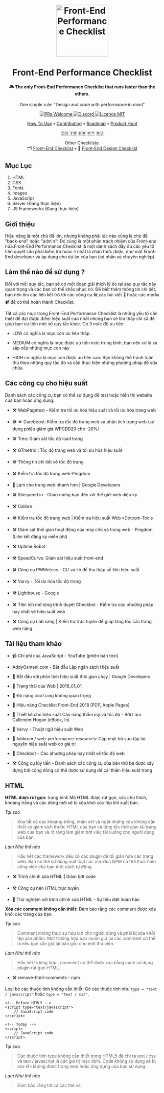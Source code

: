 
<h1 align="center">
<br>
  <a href="https://github.com/thedaviddias/Front-End-Performance-Checklist"><img src="https://raw.githubusercontent.com/thedaviddias/Front-End-Performance-Checklist/master/images/logo-front-end-performance-checklist.jpg" alt="Front-End Performance Checklist" width="170"></a>
  <br>
    <br>
  Front-End Performance Checklist
  <br>
</h1>

<h4 align="center">🎮 The only Front-End Performance Checklist that runs faster than the others.</h4>
<p align="center">One simple rule: "Design and code with performance in mind"</p>

<p align="center">
  <a href="http://makeapullrequest.com">
    <img src="https://img.shields.io/badge/PRs-welcome-brightgreen.svg?style=flat-square" alt="PRs Welcome">
  </a>
  <a href="https://discord.gg/btHQRkm">
    <img src="https://img.shields.io/badge/chat-on_discord-4837E2.svg?style=flat-square" alt="Discord">
  </a>
    <a href="https://opensource.org/licenses/MIT">
    <img src="https://img.shields.io/badge/license-MIT-blue.svg?style=flat-square" alt="Licence MIT">
  </a>
</p>

<p align="center">
  <a href="#how-to-use">How To Use</a> • <a href="#contributing">Contributing</a> • <a href="http://feedback.frontendchecklist.io/">Roadmap</a> • <a href="https://www.producthunt.com/posts/front-end-performance-checklist">Product Hunt</a>
</p>

<p align="center">
  <a href="https://github.com/JohnsenZhou/Front-End-Performance-Checklist">🇨🇳</a>
  <a href="https://github.com/WilliamDASILVA/Front-End-Performance-Checklist">🇫🇷</a>
  <a href="https://github.com/ParkSB/Front-End-Performance-Checklist">🇰🇷</a>  
  <a href="https://github.com/fernandofawkes/Front-End-Performance-Checklist">🇵🇹</a>
  <a href="https://github.com/lex111/Front-End-Performance-Checklist">🇷🇺</a>
</p>

<p align="center">
    <span>Other Checklists:</span>
    <br>
  🗂 <a href="https://github.com/thedaviddias/Front-End-Checklist#---------front-end-checklist-">Front-End Checklist</a> • 💎 <a href="https://github.com/thedaviddias/Front-End-Design-Checklist#front-end-design-checklist">Front-End Design Checklist</a>
</p>

## Mục Lục
1. HTML
2. CSS
3. Fonts
4. Images
5. JavaScript
6. Server (Đang thực hiện)
7. JS Frameworks (Đang thực hiện)


## Giới thiệu


Hiệu năng là một chủ đề lớn, nhưng không phải lúc nào cũng là chủ đề "back-end" hoặc "admin": Đó cũng là một phần trách nhiệm của Front-end nữa.Front-End Performance Checklist là một danh sách đầy đủ các yếu tố tiên quyết cần phải kiểm tra hoặc ít nhất là nhận thức được, như một Front-End developer và áp dụng cho dự án của bạn (cá nhân và chuyên nghiệp).


## Làm thế nào để sử dụng ?


Đối với mỗi quy tắc, bạn sẽ có một đoạn giải thích lý do tại sao quy tắc này quan trọng và các bạn có thể khắc phục nó. Để biết thêm thông tin chi tiết, bạn nên tìm các liên kết trỏ tới các công cụ 🛠,các bài viết 📖 hoặc các media 📹 để có thể hoàn thành Checklist.

Tất cả các mục trong Front-End Performance Checklist là những yếu tố cần thiết để đạt được điểm hiệu suất cao nhất nhưng bạn sẽ tìm thấy chỉ số để giúp bạn ưu tiên một số quy tắc khác. Có 3 mức độ ưu tiên:

- LOW có nghĩa là mục con ưu tiên thấp.


- MEDIUM có nghĩa là mục được ưu tiên mức trung bình, bạn nên xử lý và sắp xếp những mục con này


- HIGH có nghĩa là mục con được ưu tiên cao. Bạn không thể tránh tuân thủ theo những quy tắc đó và cần thực hiện những phương pháp để sửa chữa.


## Các công cụ cho hiệu suất


Danh sách các công cụ bạn có thể sử dụng để test hoặc hiển thị website của bạn hoặc ứng dụng:


- 🛠 WebPagetest - Kiểm tra tối ưu hóa hiệu suất và tối ưu hóa trang web

- 🛠 ☆ Dareboost: Kiểm tra tốc độ trang web và phân tích trang web (sử dụng phiếu giảm giá WPCDD20 cho -20%)


- 🛠 Treo: Giám sát tốc độ load trang


- 🛠 GTmetrix | Tốc độ trang web và tối ưu hóa hiệu suất


- 🛠 Thông tin chi tiết về tốc độ trang


- 🛠 Kiểm tra tốc độ trang web-Pingdom


- 📖 Làm cho trang web nhanh hơn | Google Developers


- 🛠 Sitespeed.io - Chào mừng bạn đến với thế giới web diệu kỳ


- 🛠 Calibre


- 🛠 Kiểm tra tốc độ trang web | Kiểm tra hiệu suất Web »Dotcom-Tools


- 🛠 Giám sát thời gian hoạt động của máy chủ và trang web - Pingdom (Liên kết đăng ký miễn phí)


- 🛠 Uptime Robot


- 🛠 SpeedCurve: Giám sát hiệu suất front-end


- 🛠 Công cụ PWMetrics - CLI và lib để thu thập số liệu hiệu suất


- 🛠 Varvy - Tối ưu hóa tốc độ trang


- 🛠 Lighthouse - Google


- 🛠 Tiện ích mở rộng trình duyệt Checkbot - Kiểm tra các phương pháp hay nhất về hiệu suất web


- 🛠 Công cụ Lab vàng | Kiểm tra trực tuyến để giúp tăng tốc các trang web nặng


## Tài liệu tham khảo


- 📹 Chi phí của JavaScript - YouTube (phiên bản text)


- AddyOsmani.com - Bắt đầu Lập ngân sách Hiệu suất


- 📖 Bắt đầu với phân tích hiệu suất thời gian chạy | Google Developers


- 📖 Trạng thái của Web | 2018_01_01


- 📖 Độ nặng của trang không quan trọng


- 📖 Hiệu năng Checklist Front-End 2018 [PDF, Apple Pages]


- 📖 Thiết kế cho hiệu suất Cân nặng thẩm mỹ và tốc độ - Bởi Lara Callender Hogan [eBook, In]


- 📖 Varvy - Thuật ngữ hiệu suất Web


- 📖 fabkrum / web-performance-resources: Cập nhật bộ sưu tập tài nguyên hiệu suất web có giá trị


- 📖 Checkbot - Các phương pháp hay nhất về tốc độ web


- 🛠 Công cụ lũy tiến - Danh sách các công cụ của bên thứ ba được xây dựng bởi cộng đồng có thể được sử dụng để cải thiện hiệu suất trang


## HTML


**HTML được rút gọn:** trung bình Mã HTML được rút gọn, các chú thích, khoảng trắng và các dòng mới sẽ bị xóa khỏi các tệp khi xuất bản.


_Tại sao_


>Xóa tất cả các khoảng trống, nhận xét và ngắt những câu không cần thiết sẽ giảm kích thước HTML của bạn và tăng tốc thời gian tải trang web của bạn và rõ ràng làm giảm bớt việc tải xuống cho người dùng của bạn.


_Làm Như thế nào_


>Hầu hết các framework đều có các plugin để tối giản hóa các trang web. Bạn có thể sử dụng một loạt các mô-đun NPM có thể thực hiện công việc cho bạn một cách tự động.


  - 🛠 Trình chỉnh sửa HTML | Giảm bớt code


  - 🛠 Công cụ nén HTML trực tuyến


  - 📖 Thử nghiệm với trình chỉnh sửa HTML - Sự tiêu diệt hoàn hảo


**Xóa các comment không cần thiết:** Đảm bảo rằng các comment được xóa khỏi các trang của bạn.

_Tại sao_

> Comment không thực sự hữu ích cho người dùng và phải bị xóa khỏi tệp sản phẩm. Một trường hợp bạn muốn giữ lại các comment có thể là nếu bạn cần giữ lại bản gốc cho một thư viện.

_Làm Như thế nào_

>Hầu hết trường hợp , comment có thể được xóa bằng cách sử dụng plugin rút gọn HTML.

- 🛠 remove-html-comments - npm

Loại bỏ các thuộc tính không cần thiết: Gõ các thuộc tính như `type = "text / javascript"` hoặc `type = "text / css"`.

```
<!-- Before HTML5 -->
<script type="text/javascript">
    // JavaScript code
</script>

<!-- Today -->
<script>
    // JavaScript code
</script>
```

_Tại sao_ 

>Các thuộc tính type không cần thiết trong HTML5 đã chỉ ra text / css và text / javascript là các giá trị mặc định. Code không sử dụng sẽ bị xóa khi không được trang web hoặc ứng dụng của bạn sử dụng .


_Làm Như thế nào_ 

>Đảm bảo rằng tất cả các thẻ <link> và <script> của bạn không có thuộc tính type nào.
  
  
  - 📖 Thẻ Script | CSS-Tricks

  
**Luôn đặt thẻ CSS trước thẻ JavaScript:** Và nhớ đảm bảo rằng CSS của bạn luôn được tải trước khi có mã JavaScript.

```
<!-- Not recommended -->
<script src="jquery.js"></script>
<script src="foo.js"></script>
<link rel="stylesheet" href="foo.css"/>

<!-- Recommended -->
<link rel="stylesheet" href="foo.css"/>
<script src="jquery.js"></script>
<script src="foo.js"></script>
```

 _Tại sao_ 
 
 >thẻ css tags được đặt trước Javascript sẽ giúp tăng tốc thời gian hiển thị của trình duyệt.


_Làm Như thế nào_

>Đảm bảo rằng <link> và <style> trong <head> của bạn luôn ở trước <script>.
  

  - 📖 Các kiểu Order và script của bạn cho pagespeed


**Giảm thiểu số iframe:** Chỉ sử dụng iframe nếu bạn không có khả năng kỹ thuật nào khác. Cố gắng tránh ifram nhiều nhất có thể.


⬆ Về đầu trang.


## CSS


**Tối thiểu hóa** Tất cả các tệp CSS được rút gọn, comment, khoảng trắng và dòng mới sẽ bị xóa khỏi tệp khi được upload.

  _Tại sao_ 
  
  >Khi các tệp CSS được rút gọn, nội dung được tải nhanh hơn và ít dữ liệu hơn được gửi đến client. Điều quan trọng là luôn luôn giảm thiểu các tệp CSS trong production. Nó có lợi cho người dùng vì nó là dành cho tất cả những doanh nghiệp muốn giảm chi phí băng thông và sử dụng tài nguyên thấp hơn.

_Làm Như thế nào_ 

>Sử dụng công cụ giảm thiểu những file tự động trước hoặc trọng khi sản phẩm của bạn được phát triển


  - 🛠 cssnano: A một mô đun rút gọn theo hệ sinh thái PostCSS. - cssnano


  - 🛠 @neutrinojs/style-minify - npm


  - 🛠 Công cụ nén css trực tuyến


**Nối:** các tệp CSS trung bình được nối trong một tệp duy nhất (Không phải lúc nào cũng hợp lệ cho HTTP / 2).

```
<!-- Not recommended -->
<link rel="stylesheet" href="foo.css"/>
<link rel="stylesheet" href="bar.css"/>

<!-- Recommended -->
<link rel="stylesheet" href="foobar.css"/>
```

  _Tại sao_
  
  >Nếu bạn vẫn sử dụng HTTP/1, bạn có thể vẫn cần nối những file của bạn, nó sẽ ít chính xác hơn so với khi bạn sử dụng máy chủ HTTP/2 (kiểm thử nên được thực hiện)


 _Làm Như thế nào_ 
 
 >Sử dụng công cụ online hoặc bất kỳ plugin hoặc trong khi bạn xây dựng hoặc phát triển nối lại những file của ban.<br>
- Đảm bảo đằng project của bạn khi nối sẽ không bị gãy đoạn hoặc dang dở.


  - 📖 HTTP: Tối ưu hóa phân phối ứng dụng - Mạng trình duyệt hiệu suất cao (O'Reilly)


  - 📖 Các phương pháp hay nhất về hiệu năng trong kỷ nguyên HTTP / 2


**Non-blocking:** tệp CSS cần phải ở trạng thái non-blocking để ngăn DOM lấy thời gian tải.

```
<link rel="preload" href="global.min.css" as="style" onload="this.rel='stylesheet'">
<noscript><link rel="stylesheet" href="global.min.css"></noscript>
```

 _Tại sao_ 
 
 >Tệp CSS có thể chặn tải trang và trì hoãn hiển thị trang của bạn. Sử dụng preload thực sự có thể tải các tệp CSS trước khi trình duyệt bắt đầu hiển thị nội dung của trang.


  - 🛠 loadCSS bởi nhóm filament


  - 📖 Ví dụ về tải trước CSS bằng cách sử dụng loadCSS


  - 📖 Tải trước nội dung với rel = "preload"


  - 📖 Tải trước: Điều gì là tốt nhất? - Tạp chí Smashing


**Độ dài của các class CSS:** Độ dài của các class của bạn có thể có tác động (nhẹ) trên các tệp HTML và CSS của bạn .

 _Tại sao_ 
 
 >Ngay cả các tác động hiệu suất có thể bị tranh chấp, đưa ra quyết định về chiến lược đặt tên liên quan đến dự án của bạn có thể có tác động đáng kể đến khả năng bảo trì của stylesheets. Nếu bạn đang sử dụng BEM, trong một số trường hợp, bạn có thể kết thúc với các lớp có nhiều ký tự hơn mức cần thiết. Việc lựa chọn một cách khôn ngoan tên cũng như không gian tên của bạn luôn là điều quan trọng và cấp thiết nhất.


  _Làm Như thế nào_ 
  
  >Đặt giới hạn về số lượng ký tự có thể thú vị đối với một số người, nhưng Chắc chắn rằng bạn có thể đã phá vỡ trang web của bạn vì trong các thành phần có thể giúp giảm số lượng lớp (như khai báo) và độ dài của class.


  - 🛠 Dài so với lớp ngắn · jsPerf


**CSS không sử dụng:** Loại bỏ các selector CSS không sử dụng.


 _Tại sao_
 
 >Việc xóa bộ chọn CSS không được sử dụng có thể giảm kích thước tệp của bạn và sau đó tăng tốc tải nội dung của bạn.


 _Làm Như thế nào_ 
 
 >⁃ ⚠️ Luôn kiểm tra xem CSS khung bạn muốn sử dụng chưa có mã reset  / chuẩn hóa chưa. Đôi khi bạn có thể không cần mọi thứ nằm trong tệp reset  / chuẩn hóa của bạn.

  - 🛠 UnCSS Online


  - 🛠 PurifyCSS


  - 🛠 PurgeCSS


  - 🛠 Chrome DevTools Coverage


**CSS Critical:** CSS Critical ("trong màn hình đầu tiên") thu thập tất cả CSS được sử dụng để hiển thị phần hiển thị của trang. Nó được nhúng trước khi gọi CSS chính của bạn và giữa <style> </ style> trong một dòng đơn (nó sẽ được rút gọn nếu có thể).


 _Tại sao_ 
 
 >Inlining CSS quan trọng giúp tăng tốc độ hiển thị của các trang web làm giảm số lượng yêu cầu đến máy chủ.


 _Làm Như thế nào_
 
 >Tạo CSS quan trọng với các công cụ trực tuyến hoặc sử dụng một plugin giống như plugin mà Addy Osmani đã phát triển.


  - 📖 Hiểu Critical CSS


  - 🛠 Bình luận của Addy Osmani trên GitHub tự động hóa điều này.


  - 📖 Inlining Critical CSS cho hiệu suất web tốt hơn 


  - 🛠 Trình tạo đường dẫn Critical CSS - Ưu tiên nội dung trong màn hình đầu tiên :: SiteLocity


  - 📖 Giảm kích thước nội dung trong màn hình đầu tiên

**CSS được nhúng hoặc nội tuyến:** Tránh sử dụng CSS nhúng hoặc nội tuyến bên trong <body> của bạn (Không hợp lệ cho HTTP / 2)

  _Tại sao_
  
  >Một trong những lý do là vì đó là một phương pháp hay để phân tách nội dung khỏi thiết kế. Nó cũng giúp bạn có code dễ bảo trì hơn và giữ cho trang web của bạn có thể truy cập được. Nhưng liên quan đến hiệu suất, nó đơn giản chỉ vì nó làm giảm kích thước tập tin của các trang HTML của bạn và thời gian tải.
  
 _Làm Như thế nào_ 
 
 >Luôn sử dụng CSS stylesheet ngoài hoặc nhúng CSS trong <head> của bạn (và thực hiện theo các quy tắc hiệu suất CSS khác)
    
   
  - 📖 Quan sát thực tiễn tốt nhất của CSS: Tránh các kiểu nội tuyến CSS


**Phân tích độ phức tạp của stylesheets** : Phân tích bảng stylesheet của bạn có thể giúp bạn đánh dấu các vấn đề các selector CSS dư thừa và trùng lặp.


 _Tại sao_
 
 >Đôi khi bạn có thể có lỗi thừa hoặc lỗi xác thực trong CSS, phân tích các tệp CSS của bạn và xóa những thứ phức tạp này có thể giúp bạn tăng tốc các tệp CSS (vì trình duyệt của bạn sẽ đọc nhanh hơn) 


 _Làm Như thế nào_  
 
 >CSS của bạn nên được tổ chức, bằng cách sử dụng một bộ tiền xử lý CSS có thể giúp bạn với điều đó. Một số công cụ trực tuyến được liệt kê bên dưới cũng có thể giúp bạn phân tích và sửa mã của bạn.


  - 🛠 TestMyCSS | Tối ưu hóa và kiểm tra hiệu suất CSS


  - 🛠 Thống kê CSS


  - 🛠 macbre / analysis-css: Bộ chọn CSS complexity và phân tích hiệu suất


  - 🛠 Dự án Wallace giống như Thống kê CSS nhưng lưu trữ số liệu thống kê theo thời gian để bạn có thể theo dõi các thay đổi của mình


⬆ Trở về đầu trang

## Fonts

- :book: A Book Apart, Webfont Handbook
Định dạng webfont:Bạn đang sử dụng WOFF2 trên trang web hay ứng dụng của bạn

_Tại sao_

>Theo như google định dạng nén WOFF 2.0 Web Font cung cấp mức tăng trung bình 30% so với WOFF 1.0. Thật tốt khi sử dụng WOFF 2.0, WOFF 1.0 làm dự phòng và TTF.

_Làm như thế nào_

>Kiểm tra trước khi mua phông chữ mới xem nhà cung cấp cung cấp cho bạn định dạng WOFF2. Nếu bạn đang sử dụng phông chữ miễn phí, bạn luôn có thể sử dụng Font Squirrel để tạo tất cả các định dạng bạn cần.
  - :book: WOFF 2.0 –Hiểu biết thêm về thế hệ tiếp theo Web Font Format và chuyển đổi TTF xang WOFF2
  
  - 🛠  Tự tạo @font-face Kits » Font Squirrel
  
  - 🛠  IcoMoon App - Icon Font, SVG, PDF & PNG Generator
  
  - :book: Using @font-face | CSS-Tricks
  
  - :book: Can I use... WOFF2
  
**Sử dụng `preconnect` để load fonts nhanh hơn** 

```html
<link rel="preconnect" href="https://fonts.gstatic.com" crossorigin>
```
 _Tại sao_
 
 >Khi bạn truy cập trang web, thiết bị của bạn cần phải tìm hiểu nơi trang web của bạn hoạt động và máy chủ nào cần kết nối. Trình duyệt của bạn phải liên hệ với một máy chủ DNS và chờ tra cứu hoàn tất trước khi tìm nạp tài nguyên (phông chữ, tệp CSS ...). Việc tìm nạp trước và kết nối trước cho phép trình duyệt tìm kiếm thông tin DNS và bắt đầu thiết lập kết nối TCP tới máy chủ lưu trữ tệp phông chữ. Điều này mang lại hiệu suất tăng lên bởi vì khi trình duyệt phân tích tệp css với thông tin phông chữ và phát hiện ra nó cần yêu cầu tệp phông chữ từ máy chủ, nó sẽ có sẵn thông tin DNS đã được giải quyết trước và có kết nối mở đến máy chủ sẵn sàng trong nhóm kết nối của nó.
 
 _Làm như thế nào_
 
 > ⁃ Trước khi tìm nạp trước các webfont của bạn, hãy sử dụng webpagetest để đánh giá trang web của bạn<br>
⁃ Tìm kiếm tra cứu DNS màu teal và đánh dấu máy chủ đang được yêu cầu<br>
⁃ Tìm nạp các webfont của bạn trong <head> và thêm cuối cùng các tên máy chủ mà bạn cũng nên tìm nạp trước
 
   - :book: Google fonts nhanh hơn với Preconnect - CDN Planet
   
   - :book: Làm cho trang web của bạn nhanh hơn với Preconnect Hints | Viget
   
   - :book: Hướng dẫn về các gợi ý trình duyệt: Tải trước, Tìm nạp trước và Kết nối trước - MachMetrics Speed Blog
   
   - :book: Hướng dẫn toàn diện về các chiến lược tải phông chữ—zachleat.com 
   
   - 🛠   typekit/webfontloader: Web Font Loader gives you added control when using linked fonts via @font-face.
   
 **Kích cỡ webfont**:Kích thước webfont không vượt quá 300kb (bao gồm tất cả các biến)
 
  - :book: Font Bytes - Page Weight
  
Ngăn chặn Flash hoặc Văn bản ẩn: Tránh văn bản trong suốt cho đến khi Webfont được tải

  - :book: `font-display`dành cho Masses
  
  - :book: CSS font-display: Tương lai của Font Rendering trên Web
  
 ⬆ Trở về đầu trang
 
  - :book: Image Bytes in 2018
  
 **Tối ưu hóa hình ảnh** : Hình ảnh của bạn được tối ưu hóa, được nén mà không ảnh hưởng trực tiếp đến người dùng cuối.
 
  _Tại sao_
  
  >Hình ảnh được tối ưu hóa tải nhanh hơn trên trình duyệt và tốn ít dung lượng hơn
  
  _Làm như thế nào_
  
  >-Cố gắng sử dụng hiệu ứng css3 khi có thể(thay vì sử dụng ảnh nhỏ)<br>
  -Khi có thể, hãy sử dụng phông chữ thay vì văn bản được mã hóa trong hình ảnh của bạn<br>
  -Sử dụng SVG<br>
  -Sử dụng công cụ và chỉ định mức nén dưới 85.
  
  - :book: Tối ưu hóa hình | Web Fundamentals | Google Developers
  
  - :book: Tối ưu hóa hình ảnh cơ bản - Sách điện tử của Addy Osmani
  
  - 🛠 TinyJPG - Nén ảnh JPEG một cách thông minh
  
  - 🛠 Kraken.io - Trình tối ưu hóa hình ảnh trực tuyến
  
  - 🛠 Compressor.io - tối ưu hóa và nén ảnh JPEG và hình ảnh PNG
  
  - 🛠 Cloudinary - Công cụ phân tích hình ảnh 
  
  - 🛠 SVGOMG - Tối ưu hóa các tệp đồ họa vector SVG

**Định dạng hình ảnh** Chọn định dạng hình ảnh của bạn một cách thích hợp.

 _Tại sao_
 
 >Để đảm bảo rằng hình ảnh của bạn không làm chậm trang web của bạn, hãy chọn định dạng tương ứng với hình ảnh của bạn. Nếu đó là ảnh, trong hầu hết trường hợp JPEG phù hợp hơn PNG hoặc GIF. Nhưng đừng quên tìm kiếm một định dạng nex-gen có thể giảm kích thước tệp của bạn. Mỗi định dạng hình ảnh đều có ưu và khuyết điểm, điều quan trọng là phải biết những điều này để đưa ra lựa chọn tốt nhất có thể.
 
 _Làm như thế nào_
 
 >⁃ Sử dụng Lighthouse để xác định hình ảnh cuối cùng nào có thể sử dụng định dạng next-gen (như JPEG 2000m JPEG XR hoặc WebP)<br>
⁃ So sánh các định dạng khác nhau, đôi khi sử dụng PNG8 tốt hơn PNG16, đôi khi không phải.

 - :book: Phục vụ hình ảnh trong định dạng thế hệ tiếp theo | Công cụ dành cho nhà phát triển web | Google Developers
 
 - :book: Định dạng hình ảnh phù hợp cho trang web của bạn là gì? - SitePoint
 
 - :book: PNG8 - The Clear Winner — SitePoint
 
 - :book: 8-bit so với 16 bit - Độ sâu màu nào bạn nên sử dụng và tại sao nó lại quan trọng - DIY Photography
 
**Sử dụng hình ảnh vector vs raster / bitmap:** Ưu tiên sử dụng hình ảnh vector thay vì hình ảnh bitmap (nếu có thể).

 _Tại sao_
 
 >Hình ảnh vector (SVG) có xu hướng nhỏ hơn hình ảnh và SVG có độ nhạy và tỷ lệ hoàn hảo. Những hình ảnh này có thể được tạo và chỉnh sửa bởi CSS.
 
**Kích thước ảnh** Đặt thuộc tính `width` và `heigh` trên `<img>` nếu  biết trước kích thước hình ảnh được hiển thị cuối cùng.

 _Tại sao_
 
 >Nếu chiều cao và chiều rộng được đặt, không gian cần thiết cho hình ảnh được đặt trước khi trang được tải. Tuy nhiên, không có các thuộc tính này, trình duyệt không biết kích thước của hình ảnh và không thể đặt trước khoảng trống thích hợp cho nó. Kết quả sẽ là bố cục trang sẽ thay đổi trong khi tải (trong khi tải hình ảnh).
 
**Tránh sử dụng ảnh Base64** Cuối cùng, bạn có thể chuyển đổi những hình ảnh nhỏ thành base64 nhưng nó thực sự không phải là tốt nhất.

  - :book: Mã hóa và hiệu năng Base64, Phần 1 và 2 của Harry Roberts
  
  - :book: Một cái nhìn gần hơn về hiệu suất hình ảnh Base64 – The Page Not Found Blog
   
  - :book: Khi nào mã hóa base64 image (và khi nào không) | David Calhoun
    
  - :book: Hình ảnh mã hóa Base64 cho các trang nhanh hơn | Hiệu suất và yếu tố seo
  
**Lazy loading:** Các hình ảnh trên màn hình được tải chậm chạp (Một noscript dự phòng luôn được cung cấp).
 
 _Tại sao_
 
 >Nó sẽ cải thiện thời gian phản hồi của trang hiện tại và sau đó tránh tải các hình ảnh không cần thiết mà người dùng có thể không cần.
 
 _Làm như thế nào_
 
 >⁃ Sử dụng Lighthouse để xác định có bao nhiêu hình ảnh bị tắt.<br>
⁃ Sử dụng plugin JavaScript như sau để tải hình ảnh của bạn xuống. Đảm bảo bạn chỉ nhắm mục tiêu hình ảnh ngoài màn hình.<br>
⁃ Ngoài ra, hãy đảm bảo tải xuống các hình ảnh thay thế được hiển thị khi di chuột qua hoặc các hành động của người dùng khác.

 - 🛠 verlok/lazyload: GitHub
 
 - 🛠 aFarkas/lazysizes: GitHub
 
 - :book: Lazy Loading Images and Video  |  Web Fundamentals  |  Google Developers
 
 - :book: 5 Brilliant Ways to Lazy Load Images For Faster Page Loads - Dynamic Drive Blog
 
**Ảnh Responsive**: Đảm bảo hình ảnh gần với kích thước hiển thị của bạn. 
  
  _Tại sao_
 
  >Các thiết bị nhỏ không cần hình ảnh lớn hơn chế độ xem của chúng. Bạn nên có nhiều phiên bản của một hình ảnh trên các kích thước khác nhau
  
  _Làm như thế nào_
  
  >⁃ Tạo các kích thước hình ảnh khác nhau cho các thiết bị bạn muốn nhắm tới.<br>
⁃ Sử dụng `srcset` và `pictures` để đưa ra nhiều biến thể của mỗi hình ảnh.

 - :book: Responsive images - Learn web development | MDN
 
⬆ Trở về đầu trang

## JavaScript 

**Tối thiểu hóa JS**: Tất cả các tệp JavaScript được rút gọn, nhận xét, khoảng trắng và dòng mới sẽ bị xóa khỏi tệp sản phẩm (vẫn hợp lệ nếu sử dụng HTTP / 2).
 
 _Tại sao_
 
 >Xóa tất cả Khoảng trống, nhận xét và ngắt không cần thiết sẽ giảm kích thước tệp JavaScript của bạn và tăng tốc thời gian tải trang của trang web của bạn và rõ ràng là làm giảm tải cho người dùng của bạn.
 
 _Làm như thế nào_
 
 >⁃ Sử dụng các công cụ được đề xuất bên dưới để giảm thiểu các tệp của bạn tự động trước hoặc trong quá trình xây dựng hoặc triển khai của bạn.
 
  - 🛠 uglify-js - npm
  
  - 🛠 Trình nén JavaScript trực tuyến
  
  - :book: Short read: How is HTTP/2 different? Should we still minify and concatenate?
  
**Không để JavaScript bên trong** (Chỉ hợp lệ cho trang web) Tránh có nhiều code JavaScript được nhúng ở giữa phần thân của bạn. Tập hợp lại mã JavaScript của bạn bên trong các tệp bên ngoài hoặc cuối cùng trong `<head>` hoặc ở cuối trang của bạn (trước `</ body>`).

  _Tại sao_
  
  <
 
 >Việc đặt code nhúng JavaScript trực tiếp vào `<body>` có thể làm chậm trang của bạn vì nó tải trong khi DOM đang được tạo. Tùy chọn tốt nhất là sử dụng các tệp bên ngoài với `async` hoặc `defer` để tránh chặn DOM. Một tùy chọn khác là đặt một số tập lệnh bên trong `<head>` của bạn. Hầu hết mã phân tích thời gian hoặc tập lệnh nhỏ cần tải trước khi DOM tới phần xử lý chính.
 
  _Làm như thế nào_
  
  >Đảm bảo rằng tất cả các tệp của bạn được tải bằng cách sử dụng `async` hoặc `defer` và quyết định một cách khôn ngoan mã mà bạn sẽ cần đưa vào <head> của bạn.
    
   - :book: 11 mẹo tối ưu hóa JavaScript và cải thiện tốc độ tải trang web
   
**Non-blocking JavaScript:** Các tệp JavaScript được tải không đồng bộ bằng cách sử dụng `async` hoặc deferred sử dụng thuộc tính `defer`.

```html
<!-- Defer Attribute -->
<script defer src="foo.js"></script>

<!-- Async Attribute -->
<script async src="foo.js"></script>
```
 _Tại sao_
 
 >JavaScript chặn phân tích cú pháp bình thường của tài liệu HTML, vì vậy khi trình phân tích cú pháp đạt đến thẻ <script> (đặc biệt là bên trong <head>), nó dừng lại để tìm nạp và chạy nó. Việc thêm `async` hoặc `defer` được khuyến nghị cao nếu tập lệnh của bạn được đặt ở đầu trang nhưng ít có giá trị hơn ngay trước thẻ `</ body>` của bạn. Nhưng thực tiễn tốt là luôn sử dụng các thuộc tính này để tránh bất kỳ vấn đề hiệu suất nào.
 
 _Làm như thế nào_
 
 >⁃ Thêm `async` (nếu tập lệnh không dựa vào các tập lệnh khác) hoặc `defer` (nếu tập lệnh dựa vào hoặc được dựa vào bởi tập lệnh không đồng bộ) làm thuộc tính cho thẻ tập lệnh của bạn.<br>
⁃ Nếu bạn có tập lệnh nhỏ, có thể sử dụng vị trí tập lệnh nội tuyến phía trên các tập lệnh không đồng bộ

**Tối ưu hóa và cập nhật Thư viện JS** Tất cả các thư viện JavaScript được sử dụng trong dự án của bạn là cần thiết (ưu tiên JavaScript của Vanilla cho các chức năng đơn giản), được cập nhật lên phiên bản mới nhất của chúng và không áp đảo JavaScript của bạn với các phương thức không cần thiết.

   _Tại sao_
  
  >Hầu hết trường hợp, các phiên bản mới đi kèm với tối ưu hóa và sửa chữa bảo mật. Bạn nên sử dụng mã được tối ưu hóa nhất để tăng tốc dự án của mình và đảm bảo rằng bạn sẽ không làm chậm trang web hoặc ứng dụng của mình bằng plugin lỗi thời.
  
  _Làm như thế nào_
  
  >Nếu dự án của bạn sử dụng các gói NPM, thì npm-check là một thư viện khá thú vị để nâng cấp / cập nhật các thư viện của bạn. Greenkeeper có thể tự động tìm kiếm các phụ thuộc của bạn và đề xuất thời gian cập nhật môi khi có phiên bản mới.
  
  - :book: You may not need jQuery
  
  - :book: Vanilla JavaScript for building powerful web applications
  
**Kiểm tra giới hạn kích thước phụ thuộc:** Đảm bảo sử dụng các thư viện khôn ngoan bên ngoài, hầu hết thời gian, bạn có thể sử dụng thư viện nhẹ hơn cho cùng một chức năng.

 _Tại sao_
 
 >Bạn có thể bị cám dỗ sử dụng một trong 745 000 gói bạn có thể tìm thấy trên npm, nhưng bạn cần phải chọn gói tốt nhất cho nhu cầu của bạn. Ví dụ, MomentJS là một thư viện tuyệt vời nhưng với rất nhiều phương pháp bạn không bao giờ có thể sử dụng, đó là lý do tại sao Day.js được tạo ra. Nó chỉ là 2kB so với 16.4kB gz cho Moment.
 
 _Làm như thế nào_
 
 >Luôn so sánh và chọn thư viện tốt nhất và nhẹ hơn cho nhu cầu của bạn. Bạn cũng có thể sử dụng các công cụ như xu hướng npm để so sánh số lượng tải xuống gói NPM hoặc Bundlephobia để biết kích thước của các phụ thuộc của bạn.
 
**JavaScript Profiling:** Kiểm tra các vấn đề hiệu suất trong các tệp JavaScript của bạn (và CSS cũng vậy).

  _Tại sao_

  >Sự phức tạp của JavaScript có thể làm chậm hiệu năng thời gian chạy. Việc xác định các vấn đề có thể có này là điều cần thiết để cung cấp trải nghiệm  mượt mà nhất cho người dùng.

  _Làm như thế nào_

  >Sử dụng công cụ Timeline trong Chrome Developer Tool để đánh giá các sự kiện tập lệnh và tìm thấy sự kiện có thể mất quá nhiều thời gian.
  
  - :book: Tăng tốc độ thực thi JavaScript  | Công cụ dành cho nhà phát triển web |  Google Developers
  
  - :book: JavaScript Profiling với các công cụ phát triển Chrome - Smashing Magazine
  
  - :book: Làm thế nào để ghi lại heap snapshots. Công cụ dành cho nhà phát triển web | Google Developer
  
  - :book: Chương 22 - Lập cấu hình Frontend - Blackfire
  
  - :book: 30 Mẹo để cải thiện hiệu suất Javascript
  
⬆ Trở về đầu trang

## Server

**Website của bạn đang sử dụng HTTPS:**
 
 _Tại sao_
 
 >HTTPS không chỉ dành cho các trang web thương mại điện tử mà còn cho tất cả các trang web đang trao đổi dữ liệu. Dữ liệu được chia sẻ bởi người dùng hoặc dữ liệu được chia sẻ với một thực thể bên ngoài. Các trình duyệt hiện đại giới hạn chức năng cho các trang web không an toàn. Ví dụ: định vị địa lý, thông báo đẩy và nhân viên dịch vụ không hoạt động nếu cá thể của bạn không sử dụng HTTPS. Và ngày nay, việc thiết lập dự án với chứng chỉ SSL dễ dàng hơn nhiều so với trước đây (và miễn phí, nhờ vào Let's Encrypt).
 
 - :book: Tại sao nên sử dụng HTTPS?| Cloudflare
 
 - :book: Kích hoạt HTTPS mà không cần hy sinh hiệu suất web của bạn- Moz
 
 - :book: Cách HTTPS ảnh hưởng đến hiệu suất trang web
 
 - :book: HTTP versus HTTPS versus HTTP2 - The real story | Tune The Web
 
 - :book: HTTP vs HTTPS — Test them both yourself
 
**Dung lượng trang <1500 KB(lý tưởng là <500KB)** Giảm kích thước của trang + tài nguyên của bạn nhiều nhất có thể.  

  _Tại sao_
  
  >Lý tưởng nhất là bạn nên cố gắng nhắm mục tiêu <500 KB nhưng trạng thái web cho thấy trung bình của Kilobyte là khoảng 1500 KB (ngay cả trên thiết bị di động). Tùy thuộc vào người dùng mục tiêu của bạn, kết nối mạng, thiết bị, điều quan trọng là phải giảm càng nhiều càng tốt Kilobyte của bạn để có trải nghiệm người dùng tốt nhất có thể.
  
  _Làm như thế nào_
  
  >⁃ Tất cả các quy tắc trong Front-End Performance Checklist sẽ giúp bạn giảm nhiều nhất có thể tài nguyên và code của bạn.
  
  - :book: Page Weight
  
  - 🛠 What Does My Site Cost?
  
  - 🛠  web - Measure full page size in Chrome DevTools - Stack Overflow
  
 **Thời gian load trang<3s** Giảm thời gian tải trang càng nhiều càng tốt để phân phối nội dung của bạn nhanh chóng tới người dùng của bạn. 
 
  _Tại sao_
  
  >Trang web hoặc ứng dụng của bạn càng nhanh, bạn càng ít có khả năng tăng thư bị trả lại, nói cách khác, bạn có ít cơ hội mất người dùng hoặc khách hàng trong tương lai.Có đủ nghiên cứu về chủ đề này chứng minh quan điểm đó.
  
  _Làm như thế nào_
  
  >Sử dụng các công cụ trực tuyến như Page Speed Insight hoặc WebPageTest để phân tích những gì có thể làm chậm bạn xuống và sử dụng Front-End Performance Checklist để cải thiện thời gian tải của bạn.
  
  - 🛠 Compare your mobile site speed
  
  - 🛠 Test Your Mobile Website Speed and Performance - Think With Google
  
  - :book: Average Page Load Times for 2018 - How does yours compare? - MachMetrics Speed Blog
  
**Thời gian cho byte đầu tiên < 1.3 giây**  Giảm thiểu thời gian mà trình duyệt của bạn đợi trước khi nhận dữ liệu.
 
  - :book: What is Waiting (TTFB) in DevTools, and what to do about it
  
  - :book: Monitoring your servers with free tools is easy
  
  - :book: Time to First Byte (TTFB)
  
  - 🛠 Global latency testing tool
  
**Kích cỡ Cookie**: Nếu bạn đang sử dụng cookie, hãy đảm bảo rằng mỗi cookie không vượt quá 4096 byte và tên miền của bạn không có nhiều hơn 20 cookie.  
 
 _Tại sao_
 
 >Cookie được trao đổi trong tiêu đề HTTP giữa các máy chủ web và trình duyệt. Điều quan trọng là phải giữ kích thước cookie càng thấp càng tốt để giảm thiểu tác động đến thời gian phản hồi của người dùng.
 
 _Làm như thế nào_
 
 >Loại bỏ các cookie không cần thiết.
 
 - :book: Cookie specification: RFC 6265
 
 - :book: Cookies
 
 - 🛠  Browser Cookie Limits
 
 - :book: Website Performance: Cookies Don't Taste So Good - Monitis Blog
 
 - :book:  Google's Web Performance Best Practices #3: Minimize Request Overhead - GlobalDots Blog
 
**Giảm thiểu request HTTP** Luôn đảm bảo rằng mọi tệp được yêu cầu đều cần thiết cho trang web hoặc ứng dụng của bạn.

 - :book: Combine external CSS
 
 - :book: Combine external JavaScript
 
**Sử dụng CDN để phân phối nội dung của bạn:** Sử dụng CDN để phân phối nội dung của bạn nhanh hơn trên toàn thế giới

- :book: 10 Tips to Optimize CDN Performance - CDN Planet

- :book: HTTP Caching  |  Web Fundamentals  |  Google Developers

**Phân phối tệp từ cùng một giao thức:** Tránh để trang web của bạn phân phối tệp đến từ nguồn sử dụng HTTP trên trang web của bạn đang sử dụng HTTPS chẳng hạn. Nếu trang web của bạn đang sử dụng HTTPS, các tệp bên ngoài phải đến từ cùng một giao thức.

**Phân phối tệp có thể truy cập:** Tránh yêu cầu tệp không thể truy cập (404).

 - :book: How to avoid bad requests
 
**Đặt tiêu đề bộ nhớ cache HTTP đúng cách:** đặt Tiêu đề HTTP cao để tránh số lượng vòng lặp cao giữa trình duyệt và máy chủ của bạn.

 - :book: Using cache-control for browser caching
 
**Nén GZIP / Brotli được bật:** Sử dụng phương pháp nén như Gzip hoặc Brotli để giảm kích thước tệp JavaScript của bạn. Với tệp kích thước nhỏ hơn, người dùng sẽ có thể tải xuống nội dung nhanh hơn, dẫn đến hiệu suất được cải thiện.

 - 🛠 Check GZIP compression
 
 - :book: Check Brotli Compression
 
 - :book: Can I use... Brotli
 
⬆ Trở về đầu trang

## Hiệu năng và  JS Frameworks

**Angular**

 - :book: Angular Performance Checklist
 
**React**
 - :book: Optimizing Performance - React
 
 - :book: React image manipulation | Cloudinary
 
 - :book: Debugging React performance with React 16 and Chrome Devtools.
 
**Vue**

## Hiệu năng và CMS

**WordPress**

 - 🛠 Test Your Website Speed | WordPress Hosting by @WPEngine

**Articles**

 - :book: 19 Tips to Speed Up WordPress Performance (Updated)
 
 - :book:  Speed Up Your WordPress - How to Save Images Optimized for Web
 
**Plugins recommended** 

 - 🛠 Caching Plugin for WordPress - Speed up your website with WP Rocket
 
 - 🛠 WP-Sweep | WordPress.org
   
 - 🛠 WP-Sweep | WordPress.org
 
**Dịch giả**

The Front-End Performance Checklist muốn có dưới dạng ngôn ngữ khác ! Đừng ngần ngại gửi đóng góp của bạn!

**Đóng góp**

**Mở một issue hoặc pull request  để đề xuất thay đổi hoặc bổ sung.**

**Hỗ trỡ**

Nếu bạn có bất kỳ câu hỏi hoặc đề nghị, đừng ngần ngại sử dụng Discord hoặc Twitter:

**Tác giả**

Xây dựng bằng :heart: bởi David Dias tại @influitive :canada:

**Người đóng góp**

Dự án này tồn tại nhờ tất cả những người đóng góp.

**Người ủng hộ**

Cảm ơn tất cả những người ủng hộ chúng tôi!

**Nhà tài trợ**

Hỗ trợ dự án này bằng cách trở thành nhà tài trợ. Logo của bạn sẽ hiển thị ở đây với một liên kết đến trang web của bạn.

**Giấy phép**

MIT

Tất cả các biểu tượng được cung cấp bởi Icons8

⬆ Trở về đầu trang

 

 
 
  
  



 
 




  
  
 
 
  
 
 
   
   
 

  
  
  
  
